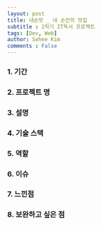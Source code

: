 ```yaml
---
layout: post
title: 내손맛 _ 내 손안의 맛집
subtitle : 2학기 IT독서 프로젝트 
tags: [Dev, Web]
author: Sehee Kim
comments : False
---
```


<h3> 1. 기간</h3>

<h3> 2. 프로젝트 명</h3>

<h3> 3. 설명</h3>

<h3> 4. 기술 스택</h3>

<h3> 5. 역할</h3>

<h3> 6. 이슈</h3>

<h3> 7. 느낀점</h3>

<h3> 8. 보완하고 싶은 점</h3>
